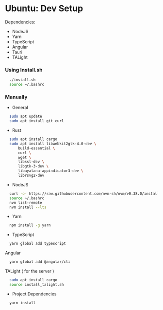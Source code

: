 # Ubuntu: Dev Setup

Dependencies:    
- NodeJS
- Yarn
- TypeScript
- Angular
- Tauri
- TALight 

### Using Install.sh

```bash
  ./install.sh
  source ~/.bashrc
```

### Manually
- General
```bash
  sudo apt update
  sudo apt install git curl
```

- Rust
```bash
  sudo apt install cargo
  sudo apt install libwebkit2gtk-4.0-dev \
      build-essential \
      curl \
      wget \
      libssl-dev \
      libgtk-3-dev \
      libayatana-appindicator3-dev \
      librsvg2-dev
```

- NodeJS
```bash
  curl -o- https://raw.githubusercontent.com/nvm-sh/nvm/v0.38.0/install.sh | bash
  source ~/.bashrc
  nvm list-remote
  nvm install --lts
```

- Yarn
```bash
  npm install -g yarn
```
  
- TypeScript
```bash
  yarn global add typescript
```

Angular
```bash
  yarn global add @angular/cli
```

TALight ( for the server ) 
```bash
  sudo apt install cargo
  source install_talight.sh
```

- Project Dependencies
```bash
  yarn install
```
